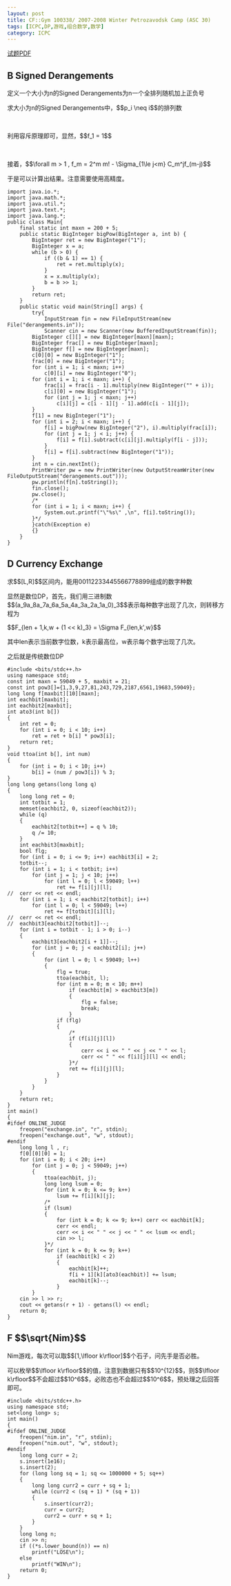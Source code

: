 ```yaml
---
layout: post
title: CF::Gym 100338/ 2007-2008 Winter Petrozavodsk Camp (ASC 30)
tags: [ICPC,DP,游戏,组合数学,数学]
category: ICPC
---
```



[试题PDF](<http://codeforces.com/gym/100345/attachments/download/2157/20072008-winter-petrozavodsk-camp-andrew-stankevich-contest-30-asc-30-en.pdf>)

B Signed Derangements
---------------------

定义一个大小为n的Signed Derangements为n一个全排列随机加上正负号

求大小为n的Signed Derangements中，\$\$p\_i \\neq i\$\$的排列数

 

利用容斥原理即可，显然，\$\$f\_1 = 1\$\$

 

接着，\$\$\\forall m \> 1 , f\_m = 2\^m m! - \\Sigma\_{1\\le j\<m}
C\_m\^jf\_(m-j)\$\$

于是可以计算出结果。注意需要使用高精度。

~~~~~~~~~~~~~~~~~~~~~~~~~~~~~~~~~~~~~~~~~~~~~~~~~~~~~~~~~~~~~~~~~~~~~~~~~~~~~~~~
import java.io.*;
import java.math.*;
import java.util.*;
import java.text.*;
import java.lang.*;
public class Main{
    final static int maxn = 200 + 5;
    public static BigInteger bigPow(BigInteger a, int b) {
        BigInteger ret = new BigInteger("1");
        BigInteger x = a;
        while (b > 0) {
            if ((b & 1) == 1) {
                ret = ret.multiply(x);
            }
            x = x.multiply(x);
            b = b >> 1;
        }
        return ret;
    }
    public static void main(String[] args) {
        try{
            InputStream fin = new FileInputStream(new File("derangements.in"));
            Scanner cin = new Scanner(new BufferedInputStream(fin));
        BigInteger c[][] = new BigInteger[maxn][maxn];
        BigInteger frac[] = new BigInteger[maxn];
        BigInteger f[] = new BigInteger[maxn];
        c[0][0] = new BigInteger("1");
        frac[0] = new BigInteger("1");
        for (int i = 1; i < maxn; i++)
            c[0][i] = new BigInteger("0");
        for (int i = 1; i < maxn; i++) {
            frac[i] = frac[i - 1].multiply(new BigInteger("" + i));
            c[i][0] = new BigInteger("1");
            for (int j = 1; j < maxn; j++)
                c[i][j] = c[i - 1][j - 1].add(c[i - 1][j]);
        }
        f[1] = new BigInteger("1");
        for (int i = 2; i < maxn; i++) {
            f[i] = bigPow(new BigInteger("2"), i).multiply(frac[i]);
            for (int j = 1; j < i; j++) {
                f[i] = f[i].subtract(c[i][j].multiply(f[i - j]));
            }
            f[i] = f[i].subtract(new BigInteger("1"));
        }
        int n = cin.nextInt();
        PrintWriter pw = new PrintWriter(new OutputStreamWriter(new FileOutputStream("derangements.out")));
        pw.println(f[n].toString());
        fin.close();
        pw.close();
        /*
        for (int i = 1; i < maxn; i++) {
            System.out.printf("\"%s\" ,\n", f[i].toString());
        }*/
        }catch(Exception e)
        {}
    }
}
~~~~~~~~~~~~~~~~~~~~~~~~~~~~~~~~~~~~~~~~~~~~~~~~~~~~~~~~~~~~~~~~~~~~~~~~~~~~~~~~

D Currency Exchange
-------------------

求\$\$[L,R]\$\$区间内，能用00112233445566778899组成的数字种数

显然是数位DP，首先，我们用三进制数\$\$(a\_9a\_8a\_7a\_6a\_5a\_4a\_3a\_2a\_1a\_0)\_3\$\$表示每种数字出现了几次，则转移方程为

\$\$F\_{len + 1,k,w + (1 \<\< k)\_3} = \\Sigma F\_{len,k',w}\$\$

其中len表示当前数字位数，k表示最高位，w表示每个数字出现了几次。

之后就是传统数位DP

~~~~~~~~~~~~~~~~~~~~~~~~~~~~~~~~~~~~~~~~~~~~~~~~~~~~~~~~~~~~~~~~~~~~~~~~~~~~~~~~
#include <bits/stdc++.h>
using namespace std;
const int maxn = 59049 + 5, maxbit = 21;
const int pow3[]={1,3,9,27,81,243,729,2187,6561,19683,59049};
long long f[maxbit][10][maxn];
int eachbit[maxbit];
int eachbit2[maxbit];
int ato3(int b[])
{
    int ret = 0;
    for (int i = 0; i < 10; i++)
        ret = ret + b[i] * pow3[i];
    return ret;
}
void ttoa(int b[], int num)
{
    for (int i = 0; i < 10; i++)
        b[i] = (num / pow3[i]) % 3;
}
long long getans(long long q)
{
    long long ret = 0;
    int totbit = 1;
    memset(eachbit2, 0, sizeof(eachbit2));
    while (q)
    {
        eachbit2[totbit++] = q % 10;
        q /= 10;
    }
    int eachbit3[maxbit];
    bool flg;
    for (int i = 0; i <= 9; i++) eachbit3[i] = 2;
    totbit--;
    for (int i = 1; i < totbit; i++)
        for (int j = 1; j < 10; j++)
            for (int l = 0; l < 59049; l++)
                ret += f[i][j][l];
//  cerr << ret << endl;
    for (int i = 1; i < eachbit2[totbit]; i++)
        for (int l = 0; l < 59049; l++)
            ret += f[totbit][i][l];
//  cerr << ret << endl;
//  eachbit3[eachbit2[totbit]]--;
    for (int i = totbit - 1; i > 0; i--)
    {
        eachbit3[eachbit2[i + 1]]--;
        for (int j = 0; j < eachbit2[i]; j++)
        {
            for (int l = 0; l < 59049; l++)
            {
                flg = true;
                ttoa(eachbit, l);
                for (int m = 0; m < 10; m++)
                    if (eachbit[m] > eachbit3[m])
                    {
                        flg = false;
                        break;
                    }
                if (flg)
                {
                    /*
                    if (f[i][j][l])
                    {
                        cerr << i << " " << j << " " << l;
                        cerr << " " << f[i][j][l] << endl;
                    }*/
                    ret += f[i][j][l];
                }
            }
        }
    }
    return ret;
}
int main()
{
#ifdef ONLINE_JUDGE
    freopen("exchange.in", "r", stdin);
    freopen("exchange.out", "w", stdout);
#endif
    long long l , r;
    f[0][0][0] = 1;
    for (int i = 0; i < 20; i++)
        for (int j = 0; j < 59049; j++)
        {
            ttoa(eachbit, j);
            long long lsum = 0;
            for (int k = 0; k <= 9; k++)
                lsum += f[i][k][j];
            /*
            if (lsum)
            {
                for (int k = 0; k <= 9; k++) cerr << eachbit[k];
                cerr << endl;
                cerr << i << " " << j << " " << lsum << endl;
                cin >> l;
            }*/
            for (int k = 0; k <= 9; k++)
                if (eachbit[k] < 2)
                {
                    eachbit[k]++;
                    f[i + 1][k][ato3(eachbit)] += lsum;
                    eachbit[k]--;
                }
        }
    cin >> l >> r;
    cout << getans(r + 1) - getans(l) << endl;
    return 0;
}
~~~~~~~~~~~~~~~~~~~~~~~~~~~~~~~~~~~~~~~~~~~~~~~~~~~~~~~~~~~~~~~~~~~~~~~~~~~~~~~~

F \$\$\\sqrt{Nim}\$\$
---------------------

Nim游戏，每次可以取\$\$[1,\\lfloor k\\rfloor]\$\$个石子，问先手是否必胜。

可以枚举\$\$\\lfloor
k\\rfloor\$\$的值，注意到数据只有\$\$10\^{12}\$\$，则\$\$\\lfloor
k\\rfloor\$\$不会超过\$\$10\^6\$\$，必败态也不会超过\$\$10\^6\$\$，预处理之后回答即可。

~~~~~~~~~~~~~~~~~~~~~~~~~~~~~~~~~~~~~~~~~~~~~~~~~~~~~~~~~~~~~~~~~~~~~~~~~~~~~~~~
#include <bits/stdc++.h>
using namespace std;
set<long long> s;
int main()
{
#ifdef ONLINE_JUDGE
    freopen("nim.in", "r", stdin);
    freopen("nim.out", "w", stdout);
#endif
    long long curr = 2;
    s.insert(1e16);
    s.insert(2);
    for (long long sq = 1; sq <= 1000000 + 5; sq++)
    {
        long long curr2 = curr + sq + 1;
        while (curr2 < (sq + 1) * (sq + 1))
        {
            s.insert(curr2);
            curr = curr2;
            curr2 = curr + sq + 1;
        }
    }
    long long n;
    cin >> n;
    if ((*s.lower_bound(n)) == n)
        printf("LOSE\n");
    else
        printf("WIN\n");
    return 0;
}
~~~~~~~~~~~~~~~~~~~~~~~~~~~~~~~~~~~~~~~~~~~~~~~~~~~~~~~~~~~~~~~~~~~~~~~~~~~~~~~~
